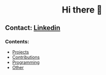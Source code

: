 <h1 align="center">Hi there 👋</h1>

## Contact: [Linkedin](https://www.linkedin.com/in/giuseppe-ferrara-link/)

### Contents:
 - [Projects](#projects)
 - [Contributions](#contributions)
 - [Programming](#programming)
 - [Other](#other)
  




